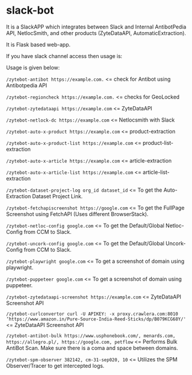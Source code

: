 # slack-bot

It is a SlackAPP which integrates between Slack and Internal AntibotPedia API, NetlocSmith, and other products (ZyteDataAPI, AutomaticExtraction).

It is Flask based web-app.

If you have slack channel access then usage is:

Usage is given below:

`/zytebot-antibot https://example.com.` <= check for Antibot using Antibotpedia API

`/zytebot-regioncheck https://example.com.` <= checks for GeoLocked  

`/zytebot-zytedataapi https://example.com` <= ZyteDataAPI

`/zytebot-netlock-dc https://example.com` <= Netlocsmith with Slack

`/zytebot-auto-x-product https://example.com` <= product-extraction

`/zytebot-auto-x-product-list https://example.com` <= product-list-extraction

`/zytebot-auto-x-article https://example.com` <= article-extraction

`/zytebot-auto-x-article-list https://example.com` <= article-list-extraction

`/zytebot-dataset-project-log org_id dataset_id` <= To get the Auto-Extraction Dataset Project Link.

`/zytebot-fetchapiscreenshot https://google.com` <= To get the FullPage Screenshot using FetchAPI (Uses different BrowserStack).

`/zytebot-netloc-config google.com` <= To get the Default/Global Netloc-Config from CCM to Slack.

`/zytebot-uncork-config google.com` <= To get the Default/Global Uncork-Config from CCM to Slack.

`/zytebot-playwright google.com` <= To get a screenshot of domain using playwright.

`/zytebot-puppeteer google.com` <= To get a screenshot of domain using puppeteer.

`/zytebot-zytedataapi-screenshot https://example.com` <= ZyteDataAPI Screenshot API

`/zytebot-curlconvertor curl -U APIKEY: -x proxy.crawlera.com:8010 ‘https://www.amazon.in/Pure-Source-India-Reed-Sticks/dp/B079KCG68Y/'` <= ZyteDataAPI Screenshot API

`/zytebot-antibot-bulk https://www.usphonebook.com/, menards.com, https://allegro.pl/, https://google.com, petflow` <= Performs Bulk AntiBot Scan. Make sure there is a coma and space between domains. 

`/zytebot-spm-observer 382142, cm-31-sep020, 10` <= Utilizes the SPM Observer/Tracer to get intercepted logs. 